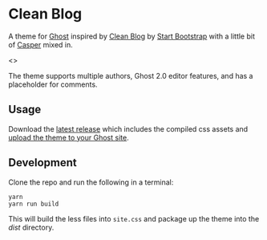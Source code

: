 # Clean Blog

A theme for [Ghost](https://ghost.org/) inspired by [Clean Blog](https://startbootstrap.com/template-overviews/clean-blog/) by [Start Bootstrap](https://startbootstrap.com/) with a little bit of [Casper](https://github.com/tryghost/casper) mixed in.

<<screenshot>>

The theme supports multiple authors, Ghost 2.0 editor features, and has a placeholder for comments.

## Usage

Download the [latest release](https://github.com/chadly/clean-blog/releases/latest) which includes the compiled css assets and [upload the theme to your Ghost site](https://help.ghost.org/article/31-upload-themes).

## Development

Clone the repo and run the following in a terminal:

```
yarn
yarn run build
```

This will build the less files into `site.css` and package up the theme into the _dist_ directory.
